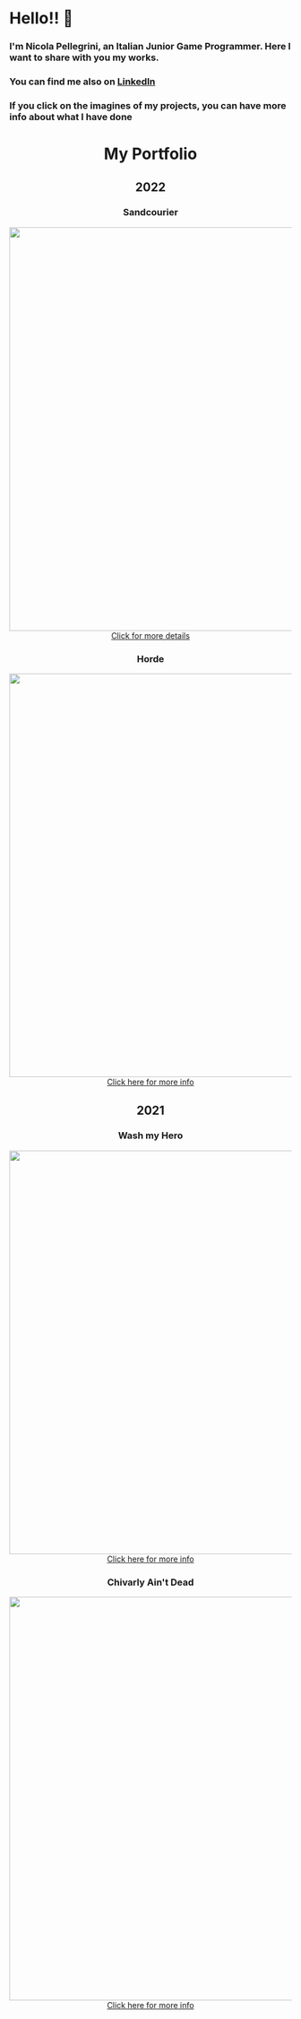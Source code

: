 # Hello!! :wave:
### I'm Nicola Pellegrini, an Italian Junior Game Programmer. Here I want to share with you my works.
### You can find me also on [LinkedIn](https://www.linkedin.com/in/nicola-p-731589235/)
### If you click on the imagines of my projects, you can have more info about what I have done

<h1 align="center"> My Portfolio </h1>

<h2 align="center"> 2022 </h2>

<h3 align="center"> Sandcourier </h3>

[<p align="center"> <img src="https://user-images.githubusercontent.com/90765299/180258560-3ee0671c-d908-4caf-bd2a-4733e846f170.png" alt="" width="720"/> <br> Click for more details </p>](https://github.com/Niguoz/Niguoz/blob/main/Projects/Sandcourier.md)

<h3 align="center"> Horde </h3>

[<p align="center"> <img src="https://user-images.githubusercontent.com/90765299/180259729-4cf0b7d6-00e3-45c5-a741-4dd20790cbcc.png" alt="" width="720"/> <br> Click here for more info </p>](https://github.com/Niguoz/Niguoz/blob/main/Projects/Horde.md)

<h2 align="center"> 2021 </h2>

<h3 align="center"> Wash my Hero </h3>

[<p align="center"> <img src="https://user-images.githubusercontent.com/90765299/180259323-7ab14384-a3c0-4df0-9727-193a158db466.png" alt="" width="720"/> <br> Click here for more info </p>](https://github.com/Niguoz/Niguoz/blob/main/Projects/Wash%20My%20Hero.md)

<h3 align="center"> Chivarly Ain't Dead </h3>

[<p align="center"> <img src="https://user-images.githubusercontent.com/90765299/180258594-1fa4b1f1-dbd1-4c68-aff0-2e671fc93621.png" alt="" width="720"/> <br>Click here for more info </p>](https://github.com/Niguoz/Niguoz/blob/main/Projects/Chivarly%20Ain't%20Dead.md)
